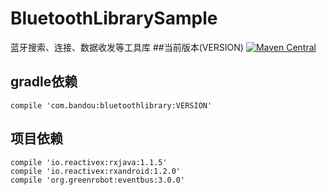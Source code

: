 # BluetoothLibrarySample
蓝牙搜索、连接、数据收发等工具库
##当前版本(VERSION)
[![Maven Central](https://img.shields.io/badge/VERSION-0.2.1-orange.svg)](https://bintray.com/gcssloop/maven/sutil/view)

## gradle依赖

	compile 'com.bandou:bluetoothlibrary:VERSION'
	
## 项目依赖

  	compile 'io.reactivex:rxjava:1.1.5'
  	compile 'io.reactivex:rxandroid:1.2.0'
  	compile 'org.greenrobot:eventbus:3.0.0'

